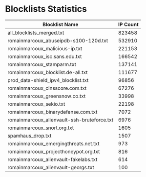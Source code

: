 # Blocklists Statistics
| Blocklist Name | IP Count |
|----|----|
| all_blocklists_merged.txt | 823458 |
| romainmarcoux_abuseipdb-s100-120d.txt | 532910 |
| romainmarcoux_malicious-ip.txt | 221153 |
| romainmarcoux_isc.sans.edu.txt | 166542 |
| romainmarcoux_stamparm.txt | 137141 |
| romainmarcoux_blocklist.de-all.txt | 111677 |
| prod_data-shield_ipv4_blocklist.txt | 96856 |
| romainmarcoux_cinsscore.com.txt | 67276 |
| romainmarcoux_greensnow.co.txt | 33998 |
| romainmarcoux_sekio.txt | 22198 |
| romainmarcoux_binarydefense.com.txt | 7072 |
| romainmarcoux_alienvault-ssh-bruteforce.txt | 6976 |
| romainmarcoux_snort.org.txt | 1605 |
| spamhaus_drop.txt | 1507 |
| romainmarcoux_emergingthreats.net.txt | 973 |
| romainmarcoux_projecthoneypot.org.txt | 816 |
| romainmarcoux_alienvault-fakelabs.txt | 614 |
| romainmarcoux_alienvault-georgs.txt | 100 |
